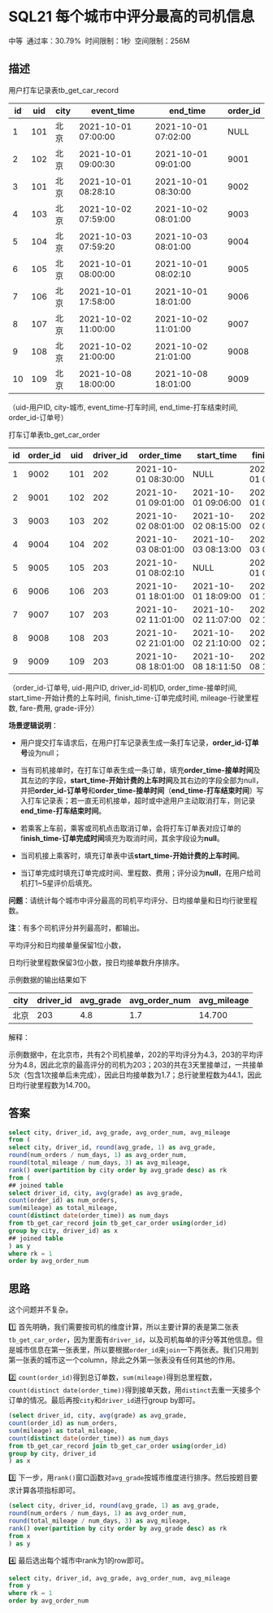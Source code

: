 # SQL21 每个城市中评分最高的司机信息

中等  通过率：30.79%  时间限制：1秒  空间限制：256M

## 描述

用户打车记录表tb_get_car_record

| id  | uid | city | event_time          | end_time            | order_id |
| --- | --- | ---- | ------------------- | ------------------- | -------- |
| 1   | 101 | 北京   | 2021-10-01 07:00:00 | 2021-10-01 07:02:00 | NULL     |
| 2   | 102 | 北京   | 2021-10-01 09:00:30 | 2021-10-01 09:01:00 | 9001     |
| 3   | 101 | 北京   | 2021-10-01 08:28:10 | 2021-10-01 08:30:00 | 9002     |
| 4   | 103 | 北京   | 2021-10-02 07:59:00 | 2021-10-02 08:01:00 | 9003     |
| 5   | 104 | 北京   | 2021-10-03 07:59:20 | 2021-10-03 08:01:00 | 9004     |
| 6   | 105 | 北京   | 2021-10-01 08:00:00 | 2021-10-01 08:02:10 | 9005     |
| 7   | 106 | 北京   | 2021-10-01 17:58:00 | 2021-10-01 18:01:00 | 9006     |
| 8   | 107 | 北京   | 2021-10-02 11:00:00 | 2021-10-02 11:01:00 | 9007     |
| 9   | 108 | 北京   | 2021-10-02 21:00:00 | 2021-10-02 21:01:00 | 9008     |
| 10  | 109 | 北京   | 2021-10-08 18:00:00 | 2021-10-08 18:01:00 | 9009     |

（uid-用户ID, city-城市, event_time-打车时间, end_time-打车结束时间, order_id-订单号）

打车订单表tb_get_car_order

| id  | order_id | uid | driver_id | order_time          | start_time          | finish_time         | mileage | fare | grade |
| --- | -------- | --- | --------- | ------------------- | ------------------- | ------------------- | ------- | ---- | ----- |
| 1   | 9002     | 101 | 202       | 2021-10-01 08:30:00 | NULL                | 2021-10-01 08:31:00 | NULL    | NULL | NULL  |
| 2   | 9001     | 102 | 202       | 2021-10-01 09:01:00 | 2021-10-01 09:06:00 | 2021-10-01 09:31:00 | 10      | 41.5 | 5     |
| 3   | 9003     | 103 | 202       | 2021-10-02 08:01:00 | 2021-10-02 08:15:00 | 2021-10-02 08:31:00 | 11      | 41.5 | 4     |
| 4   | 9004     | 104 | 202       | 2021-10-03 08:01:00 | 2021-10-03 08:13:00 | 2021-10-03 08:31:00 | 7.5     | 22   | 4     |
| 5   | 9005     | 105 | 203       | 2021-10-01 08:02:10 | NULL                | 2021-10-01 08:31:00 | NULL    | NULL | NULL  |
| 6   | 9006     | 106 | 203       | 2021-10-01 18:01:00 | 2021-10-01 18:09:00 | 2021-10-01 18:31:00 | 8       | 25.5 | 5     |
| 7   | 9007     | 107 | 203       | 2021-10-02 11:01:00 | 2021-10-02 11:07:00 | 2021-10-02 11:31:00 | 9.9     | 30   | 5     |
| 8   | 9008     | 108 | 203       | 2021-10-02 21:01:00 | 2021-10-02 21:10:00 | 2021-10-02 21:31:00 | 13.2    | 38   | 4     |
| 9   | 9009     | 109 | 203       | 2021-10-08 18:01:00 | 2021-10-08 18:11:50 | 2021-10-08 18:51:00 | 13      | 40   | 5     |

（order_id-订单号, uid-用户ID, driver_id-司机ID, order_time-接单时间, start_time-开始计费的上车时间,  finish_time-订单完成时间, mileage-行驶里程数, fare-费用, grade-评分）

**场景逻辑说明**：

- 用户提交打车请求后，在用户打车记录表生成一条打车记录，**order_id-订单号**设为null；

- 当有司机接单时，在打车订单表生成一条订单，填充**order_time-接单时间**及其左边的字段，**start_time-开始计费的上车时间**及其右边的字段全部为null，并把**order_id-订单号**和**order_time-接单时间**（**end_time-打车结束时间**）写入打车记录表；若一直无司机接单，超时或中途用户主动取消打车，则记录**end_time-打车结束时间**。

- 若乘客上车前，乘客或司机点击取消订单，会将打车订单表对应订单的f**inish_time-订单完成时间**填充为取消时间，其余字段设为**null**。

- 当司机接上乘客时，填充订单表中该**start_time-开始计费的上车时间**。

- 当订单完成时填充订单完成时间、里程数、费用；评分设为**null**，在用户给司机打1~5星评价后填充。

**问题**：请统计每个城市中评分最高的司机平均评分、日均接单量和日均行驶里程数。

**注**：有多个司机评分并列最高时，都输出。

平均评分和日均接单量保留1位小数，

日均行驶里程数保留3位小数，按日均接单数升序排序。

示例数据的输出结果如下

| city | driver_id | avg_grade | avg_order_num | avg_mileage |
| ---- | --------- | --------- | ------------- | ----------- |
| 北京   | 203       | 4.8       | 1.7           | 14.700      |

解释：

示例数据中，在北京市，共有2个司机接单，202的平均评分为4.3，203的平均评分为4.8，因此北京的最高评分的司机为203；203的共在3天里接单过，一共接单5次（包含1次接单后未完成），因此日均接单数为1.7；总行驶里程数为44.1，因此日均行驶里程数为14.700。

## 答案

```sql
select city, driver_id, avg_grade, avg_order_num, avg_mileage
from (
select city, driver_id, round(avg_grade, 1) as avg_grade,
round(num_orders / num_days, 1) as avg_order_num,
round(total_mileage / num_days, 3) as avg_mileage,
rank() over(partition by city order by avg_grade desc) as rk
from ( 
## joined table
select driver_id, city, avg(grade) as avg_grade,
count(order_id) as num_orders,
sum(mileage) as total_mileage,
count(distinct date(order_time)) as num_days
from tb_get_car_record join tb_get_car_order using(order_id)
group by city, driver_id) as x 
## joined table
) as y
where rk = 1
order by avg_order_num
```

## 思路

这个问题并不复杂。

1️⃣ 首先明确，我们需要按司机的维度计算，所以主要计算的表是第二张表`tb_get_car_order`，因为里面有`driver_id`，以及司机每单的评分等其他信息。但是城市信息在第一张表里，所以要根据`order_id`来`join`一下两张表。我们只用到第一张表的城市这一个column，除此之外第一张表没有任何其他的作用。

2️⃣ `count(order_id)`得到总订单数，`sum(mileage)`得到总里程数，`count(distinct date(order_time))`得到接单天数，用`distinct`去重一天接多个订单的情况。最后再按`city`和`driver_id`进行group by即可。

```sql
(select driver_id, city, avg(grade) as avg_grade,
count(order_id) as num_orders,
sum(mileage) as total_mileage,
count(distinct date(order_time)) as num_days
from tb_get_car_record join tb_get_car_order using(order_id)
group by city, driver_id
) as x 
```

3️⃣ 下一步，用`rank()`窗口函数对`avg_grade`按城市维度进行排序。然后按题目要求计算各项指标即可。

```sql
(select city, driver_id, round(avg_grade, 1) as avg_grade,
round(num_orders / num_days, 1) as avg_order_num,
round(total_mileage / num_days, 3) as avg_mileage,
rank() over(partition by city order by avg_grade desc) as rk
from x
) as y
```

4️⃣ 最后选出每个城市中rank为1的row即可。

```sql
select city, driver_id, avg_grade, avg_order_num, avg_mileage
from y
where rk = 1
order by avg_order_num
```
